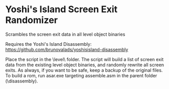 # Yoshi's Island Screen Exit Randomizer
Scrambles the screen exit data in all level object binaries

Requires the Yoshi's Island Disassembly: https://github.com/brunovalads/yoshisisland-disassembly

Place the script in the \level\ folder. The script will build a list of screen exit data from the existing level object binaries, and randomly rewrite all screen exits. As always, if you want to be safe, keep a backup of the original files.
To build a rom, run asar.exe targeting assemble.asm in the parent folder (\disassembly\).
